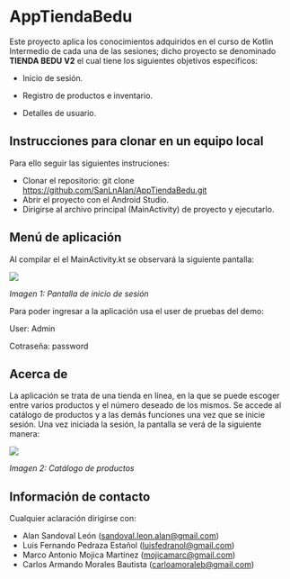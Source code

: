 # AppTiendaBedu

Este proyecto aplica los conocimientos adquiridos en el curso de Kotlin Intermedio de cada una de las sesiones; dicho proyecto se denominado **TIENDA BEDU V2** el cual tiene los siguientes objetivos especificos:

* Inicio de sesión.

* Registro de productos e inventario.

* Detalles de usuario.


## Instrucciones para clonar en un equipo local

Para ello seguir las siguientes instruciones:

* Clonar el repositorio: git clone https://github.com/SanLnAlan/AppTiendaBedu.git
* Abrir el proyecto con el Android Studio.
* Dirigirse al archivo principal (MainActivity) de proyecto y ejecutarlo.


## Menú de aplicación

Al compilar el el MainActivity.kt se observará la siguiente pantalla:

![](https://github.com/SanLnAlan/AppTiendaBedu/blob/main/Im%C3%A1genes_TiendaBedu/login_TiendaBedu.jpeg)

*Imagen 1: Pantalla de inicio de sesión*


Para poder ingresar a la aplicación usa el user de pruebas del demo:

User: Admin

Cotraseña: password


## Acerca de

La aplicación se trata de una tienda en línea, en la que se puede escoger entre varios productos y el número deseado de los mismos. Se accede al catálogo de productos y a las demás funciones una vez que se inicie sesión. Una vez iniciada la sesión, la pantalla se verá de la siguiente manera:

![](https://github.com/SanLnAlan/AppTiendaBedu/blob/main/Im%C3%A1genes_TiendaBedu/catalogo_TiendaBedu.jpeg)

*Imagen 2: Catálogo de productos*


## Información de contacto


Cualquier aclaración dirigirse con:

* Alan Sandoval León (sandoval.leon.alan@gmail.com)
* Luis Fernando Pedraza Estañol (luisfedranol@gmail.com)
* Marco Antonio Mojica Martinez (mojicamarc@gmail.com)
* Carlos Armando Morales Bautista (carloamoraleb@gmail.com)

